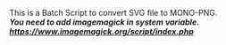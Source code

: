This is a Batch Script to convert SVG file to MONO-PNG.<br>
***You need to add imagemagick in system variable. https://www.imagemagick.org/script/index.php***
